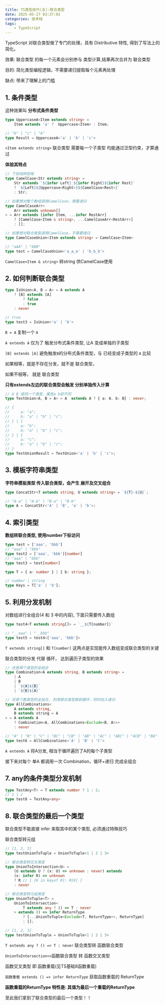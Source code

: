 ```yaml
---
title: TS类型技巧(五):联合类型
date: 2025-05-27 03:37:02
categories: 技术栈
tags: 
    - TypeScript
---
```


TypeScript 对联合类型做了专门的处理，具有 Distributive 特性, 得到了写法上的简化。

效果: 联合类型 的每一个元素会分别参与 类型计算,结果再次合并为 联合类型

目的: 简化类型编程逻辑，不需要递归提取每个元素再处理

缺点: 带来了理解上的门槛


## 1. 条件类型

这种效果叫 __分布式条件类型__
```ts
type UppercaseA<Item extends string> = 
    Item extends 'a' ?  Uppercase<Item> : Item;

// "b" | "c" | "A"
type Result = UppercaseA<'a' | 'b' | 'c'>
```

`<Item extends string>` 联合类型 需要每一个子类型 均能通过泛型约束，才算通过

__体验其特点__

```ts
// 下划线转驼峰
type CamelCase<Str extends string> =
    Str extends `${infer Left}_${infer Right}${infer Rest}`
    ? `${Left}${Uppercase<Right>}${CamelCase<Rest>}`
    : Str;

// 如果想对整个数组调用CamelCase，需要递归
type CamelCaseArr<
    Arr extends unknown[]
> = Arr extends [infer Item, ...infer RestArr]
    ? [CamelCase<Item & string>, ...CamelCaseArr<RestArr>]
    : [];

// 如果想对联合类型调用CamelCase，不需要递归
type CamelCaseUnion<Item extends string> = CamelCase<Item>

// "aAA" | "bBB"
type test = CamelCaseUnion<'a_a_a' | 'b_b_b'>
```

`CamelCase<Item & string>` 转string 供CamelCase使用

## 2. 如何判断联合类型

```ts
type IsUnion<A, B = A> = A extends A
    ? [B] extends [A]
        ? false
        : true
    : never

// true
type test3 = IsUnion<'a' | 'b'>
```

`B = A` 复制一个 `A`

`A extends A` 仅为了 触发分布式条件类型, 让A 变成单独的子类型

`[B] extends [A]` 避免触发`B`的分布式条件类型，与 已经变成子类型的 `A` 比较

如果相等，就是不存在分发，就不是 联合类型，

如果不相等，            就是 联合类型

__只有extends左边的联合类型会触发 分别单独传入计算__
```ts
// A B 是同一个类型，属性a b却不同
type TestUnion<A, B = A> = A  extends A ? { a: A, b: B} : never;

// {
//     a: "a";
//     b: "a" | "b" | "c";
// } | {
//     a: "b";
//     b: "a" | "b" | "c";
// } | {
//     a: "c";
//     b: "a" | "b" | "c";
// }
type TestUnionResult = TestUnion<'a' | 'b' | 'c'>;
```

## 3. 模板字符串类型

__字符串模板类型 传入联合类型，会产生 展开及交叉组合__

```ts
type ConcatStr<T extends string, U extends string> = `${T}-${U}`;

// "A-a" | "A-b" | "B-a" | "B-b"
type A = ConcatStr<'A' | 'B', 'a' | 'b'>;
```

## 4. 索引类型

__数组转联合类型, 使用number下标访问__

```ts
type test = ['aaa', 'bbb']
// "aaa" | "bbb"
type test2 = ['aaa', 'bbb'][number]
// "aaa" | "bbb"
type test3 = test[number]
```

```ts
type T = { a: number } | { b: string };

// number | string 
type Keys = T['a' | 'b']; 
```

## 5. 利用分发机制

对数组进行全组合(4 和 3 中的内容), 下面只需要传入数组
```ts
type test4<T extends string[]> = `__${T[number]}`

// "__aaa" | "__bbb"
type test5 = test4<['aaa', 'bbb']>
```
`T extends string[]` 和 `T[number]` 这两点是实现能传入数组变成联合类型的关键

联合类型的分发 代替 循环， 达到遍历子类型的效果
```ts
// 任意两个类型的全组合
type Combination<A extends string, B extends string> =
    | A
    | B
    | `${A}${B}`
    | `${B}${A}`

// 任意个数类型的全组合, 利用联合类型做到循环，同时加入递归
type AllCombinations<
    A extends string,
    B extends string = A
> = A extends A
    ? Combination<A, AllCombinations<Exclude<B, A>>>
    : never

// "A" | "B" | "C" | "BC" | "CB" | "AB" | "AC" | "ABC" | "ACB" | "BA" | "CA" | "BCA" | "CBA" | "BAC" | "CAB"
type test6 = AllCombinations<'A' | 'B' | 'C'>
```

`A extends A` 将A分发, 相当于循环遍历了A的每个子类型

接下来对每个 单A 都调用一次 Combination，循环+递归 完成全组合

## 7. any的条件类型分发机制

```ts
type TestAny<T> = T extends number ? 1 : 2;
// 1 | 2
type test8 = TestAny<any>
```

## 8. 联合类型的最后一个类型

联合类型不能直接 infer 来取其中的某个类型, 必须通过特殊技巧

联合类型转元组
```ts
// [1, 2, 3]
type testUnionToTuple = UnionToTuple<1 | 2 | 3>
```

```ts
// 联合类型转交叉类型
type UnionToIntersection<U> =
    (U extends U ? (x: U) => unknown : never) extends
    (x: infer R) => unknown
    ? R // { [K in keyof R]: R[K] }
    : never

// 联合类型转元组类型
type UnionToTuple<T> = 
    UnionToIntersection<
        T extends any ? () => T : never
    > extends () => infer ReturnType
        ? [...UnionToTuple<Exclude<T, ReturnType>>, ReturnType]
        : [];

// [1, 2, 3]
type testUnionToTuple = UnionToTuple<1 | 2 | 3>
```

`T extends any ? () => T : never` 联合类型转 函数联合类型

`UnionToIntersection<>`函数联合类型 转 函数交叉类型

函数交叉类型 即 函数重载(见TS基础8函数重载)

`函数重载 extends () => infer ReturnType` 获取函数重载的 ReturnType

__函数重载的ReturnType 特性是: 其值为最后一个重载的ReturnType__

至此我们拿到了联合类型的最后一个类型！！
